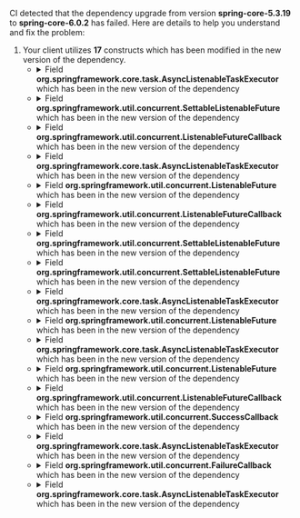 CI detected that the dependency upgrade from version **spring-core-5.3.19** to **spring-core-6.0.2** has failed. Here are details to help you understand and fix the problem:
1. Your client utilizes **17** constructs which has been modified in the new version of the dependency.
   * <details>
        <summary>Field <b>org.springframework.core.task.AsyncListenableTaskExecutor</b> which has been <b></b> in the new version of the dependency</summary>
            
        * <details>
          <summary>The failure is identified from the logs generated in the build process. </summary>
          
            *   >[[ERROR] /future-converter/common-test/src/main/java/net/javacrumbs/futureconverter/common/test/spring/SpringConvertedFutureTestHelper.java:[35,44] cannot find symbol<br>&nbsp;&nbsp;&nbsp;&nbsp;  symbol:   class ListenableFuture
  location: class net.javacrumbs.futureconverter.common.test.spring.SpringConvertedFutureTestHelper
](https://github.com/chains-project/breaking-good/actions/runs/8110103454/job/22166641300#step:4:912)
            *   An error was detected in line 35 which is making use of an outdated API.
             ``` java
             35   submitListenable(java.util.concurrent.Callable);
            ```

          </details>
            
     </details>
   * <details>
        <summary>Field <b>org.springframework.util.concurrent.SettableListenableFuture</b> which has been <b></b> in the new version of the dependency</summary>
            
        * <details>
          <summary>The failure is identified from the logs generated in the build process. </summary>
          
            *   >[[ERROR] /future-converter/common-test/src/main/java/net/javacrumbs/futureconverter/common/test/spring/SpringOriginalFutureTestHelper.java:[45,55] cannot find symbol<br>&nbsp;&nbsp;&nbsp;&nbsp;  symbol:   class SettableListenableFuture
  location: class net.javacrumbs.futureconverter.common.test.spring.SpringOriginalFutureTestHelper
](https://github.com/chains-project/breaking-good/actions/runs/8110103454/job/22166641300#step:4:916)
            *   An error was detected in line 45 which is making use of an outdated API.
             ``` java
             45   new org.springframework.util.concurrent.SettableListenableFuture<>();
            ```
            *   >[[ERROR] /future-converter/common-test/src/main/java/net/javacrumbs/futureconverter/common/test/spring/SpringOriginalFutureTestHelper.java:[45,9] cannot find symbol<br>&nbsp;&nbsp;&nbsp;&nbsp;  symbol:   class SettableListenableFuture
  location: class net.javacrumbs.futureconverter.common.test.spring.SpringOriginalFutureTestHelper
](https://github.com/chains-project/breaking-good/actions/runs/8110103454/job/22166641300#step:4:915)
            *   An error was detected in line 45 which is making use of an outdated API.
             ``` java
             45   new org.springframework.util.concurrent.SettableListenableFuture<>();
            ```

          </details>
            
     </details>
   * <details>
        <summary>Field <b>org.springframework.util.concurrent.ListenableFutureCallback</b> which has been <b></b> in the new version of the dependency</summary>
            
        * <details>
          <summary>The failure is identified from the logs generated in the build process. </summary>
          
            *   >[[ERROR] /future-converter/common-test/src/main/java/net/javacrumbs/futureconverter/common/test/spring/SpringConvertedFutureTestHelper.java:[22,43] cannot access org.springframework.util.concurrent.ListenableFutureCallback<br>&nbsp;&nbsp;&nbsp;&nbsp;  bad class file: /root/.m2/repository/org/springframework/spring-core/6.0.2/spring-core-6.0.2.jar(/org/springframework/util/concurrent/ListenableFutureCallback.class)
    class file has wrong version 61.0, should be 55.0
    Please remove or make sure it appears in the correct subdirectory of the classpath.
](https://github.com/chains-project/breaking-good/actions/runs/8110103454/job/22166641300#step:4:909)
            *   An error was detected in line 22 which is making use of an outdated API.
             ``` java
             22   import org.springframework.util.concurrent.ListenableFutureCallback;;
            ```
            *   >[[ERROR] /future-converter/common-test/src/main/java/net/javacrumbs/futureconverter/common/test/spring/SpringOriginalFutureTestHelper.java:[22,45] cannot access org.springframework.core.task.support.TaskExecutorAdapter<br>&nbsp;&nbsp;&nbsp;&nbsp;  bad class file: /root/.m2/repository/org/springframework/spring-core/6.0.2/spring-core-6.0.2.jar(/org/springframework/core/task/support/TaskExecutorAdapter.class)
    class file has wrong version 61.0, should be 55.0
    Please remove or make sure it appears in the correct subdirectory of the classpath.
](https://github.com/chains-project/breaking-good/actions/runs/8110103454/job/22166641300#step:4:901)
            *   An error was detected in line 22 which is making use of an outdated API.
             ``` java
             22   import org.springframework.util.concurrent.ListenableFutureCallback;;
            ```

          </details>
            
     </details>
   * <details>
        <summary>Field <b>org.springframework.core.task.AsyncListenableTaskExecutor</b> which has been <b></b> in the new version of the dependency</summary>
            
        * <details>
          <summary>The failure is identified from the logs generated in the build process. </summary>
          

          </details>
            
     </details>
   * <details>
        <summary>Field <b>org.springframework.util.concurrent.ListenableFuture</b> which has been <b></b> in the new version of the dependency</summary>
            
        * <details>
          <summary>The failure is identified from the logs generated in the build process. </summary>
          
            *   >[[ERROR] /future-converter/common-test/src/main/java/net/javacrumbs/futureconverter/common/test/spring/SpringConvertedFutureTestHelper.java:[73,41] cannot find symbol<br>&nbsp;&nbsp;&nbsp;&nbsp;  symbol:   class ListenableFutureCallback
  location: class net.javacrumbs.futureconverter.common.test.spring.SpringConvertedFutureTestHelper
](https://github.com/chains-project/breaking-good/actions/runs/8110103454/job/22166641300#step:4:921)
            *   An error was detected in line 73 which is making use of an outdated API.
             ``` java
             73   addCallback(org.springframework.util.concurrent.ListenableFutureCallback);
            ```

          </details>
            
     </details>
   * <details>
        <summary>Field <b>org.springframework.util.concurrent.ListenableFutureCallback</b> which has been <b></b> in the new version of the dependency</summary>
            
        * <details>
          <summary>The failure is identified from the logs generated in the build process. </summary>
          
            *   >[[ERROR] /future-converter/common-test/src/main/java/net/javacrumbs/futureconverter/common/test/spring/SpringConvertedFutureTestHelper.java:[32,19] cannot find symbol<br>&nbsp;&nbsp;&nbsp;&nbsp;  symbol:   class ListenableFutureCallback
  location: class net.javacrumbs.futureconverter.common.test.spring.SpringConvertedFutureTestHelper
](https://github.com/chains-project/breaking-good/actions/runs/8110103454/job/22166641300#step:4:911)
            *   An error was detected in line 32 which is making use of an outdated API.
             ``` java
             32   org.springframework.util.concurrent.ListenableFutureCallback.class;
            ```
            *   >[[ERROR] /future-converter/common-test/src/main/java/net/javacrumbs/futureconverter/common/test/spring/SpringConvertedFutureTestHelper.java:[32,68] cannot find symbol<br>&nbsp;&nbsp;&nbsp;&nbsp;  symbol:   class ListenableFutureCallback
  location: class net.javacrumbs.futureconverter.common.test.spring.SpringConvertedFutureTestHelper
](https://github.com/chains-project/breaking-good/actions/runs/8110103454/job/22166641300#step:4:917)
            *   An error was detected in line 32 which is making use of an outdated API.
             ``` java
             32   org.springframework.util.concurrent.ListenableFutureCallback.class;
            ```

          </details>
            
     </details>
   * <details>
        <summary>Field <b>org.springframework.util.concurrent.SettableListenableFuture</b> which has been <b></b> in the new version of the dependency</summary>
            
        * <details>
          <summary>The failure is identified from the logs generated in the build process. </summary>
          

          </details>
            
     </details>
   * <details>
        <summary>Field <b>org.springframework.util.concurrent.SettableListenableFuture</b> which has been <b></b> in the new version of the dependency</summary>
            
        * <details>
          <summary>The failure is identified from the logs generated in the build process. </summary>
          
            *   >[[ERROR] /future-converter/common-test/src/main/java/net/javacrumbs/futureconverter/common/test/spring/SpringOriginalFutureTestHelper.java:[24,43] cannot access org.springframework.util.concurrent.SettableListenableFuture<br>&nbsp;&nbsp;&nbsp;&nbsp;  bad class file: /root/.m2/repository/org/springframework/spring-core/6.0.2/spring-core-6.0.2.jar(/org/springframework/util/concurrent/SettableListenableFuture.class)
    class file has wrong version 61.0, should be 55.0
    Please remove or make sure it appears in the correct subdirectory of the classpath.
](https://github.com/chains-project/breaking-good/actions/runs/8110103454/job/22166641300#step:4:903)
            *   An error was detected in line 24 which is making use of an outdated API.
             ``` java
             24   import org.springframework.util.concurrent.SettableListenableFuture;;
            ```

          </details>
            
     </details>
   * <details>
        <summary>Field <b>org.springframework.core.task.AsyncListenableTaskExecutor</b> which has been <b></b> in the new version of the dependency</summary>
            
        * <details>
          <summary>The failure is identified from the logs generated in the build process. </summary>
          
            *   >[[ERROR] /future-converter/common-test/src/main/java/net/javacrumbs/futureconverter/common/test/spring/SpringOriginalFutureTestHelper.java:[21,37] cannot access org.springframework.core.task.AsyncListenableTaskExecutor<br>&nbsp;&nbsp;&nbsp;&nbsp;  bad class file: /root/.m2/repository/org/springframework/spring-core/6.0.2/spring-core-6.0.2.jar(/org/springframework/core/task/AsyncListenableTaskExecutor.class)
    class file has wrong version 61.0, should be 55.0
    Please remove or make sure it appears in the correct subdirectory of the classpath.
](https://github.com/chains-project/breaking-good/actions/runs/8110103454/job/22166641300#step:4:900)
            *   An error was detected in line 21 which is making use of an outdated API.
             ``` java
             21   import org.springframework.core.task.AsyncListenableTaskExecutor;;
            ```

          </details>
            
     </details>
   * <details>
        <summary>Field <b>org.springframework.util.concurrent.ListenableFuture</b> which has been <b></b> in the new version of the dependency</summary>
            
        * <details>
          <summary>The failure is identified from the logs generated in the build process. </summary>
          
            *   >[[ERROR] /future-converter/common-test/src/main/java/net/javacrumbs/futureconverter/common/test/spring/SpringOriginalFutureTestHelper.java:[23,43] cannot access org.springframework.util.concurrent.ListenableFuture<br>&nbsp;&nbsp;&nbsp;&nbsp;  bad class file: /root/.m2/repository/org/springframework/spring-core/6.0.2/spring-core-6.0.2.jar(/org/springframework/util/concurrent/ListenableFuture.class)
    class file has wrong version 61.0, should be 55.0
    Please remove or make sure it appears in the correct subdirectory of the classpath.
](https://github.com/chains-project/breaking-good/actions/runs/8110103454/job/22166641300#step:4:902)
            *   An error was detected in line 23 which is making use of an outdated API.
             ``` java
             23   import org.springframework.util.concurrent.ListenableFuture;;
            ```

          </details>
            
     </details>
   * <details>
        <summary>Field <b>org.springframework.core.task.AsyncListenableTaskExecutor</b> which has been <b></b> in the new version of the dependency</summary>
            
        * <details>
          <summary>The failure is identified from the logs generated in the build process. </summary>
          

          </details>
            
     </details>
   * <details>
        <summary>Field <b>org.springframework.util.concurrent.ListenableFuture</b> which has been <b></b> in the new version of the dependency</summary>
            
        * <details>
          <summary>The failure is identified from the logs generated in the build process. </summary>
          
            *   >[[ERROR] /future-converter/common-test/src/main/java/net/javacrumbs/futureconverter/common/test/spring/SpringConvertedFutureTestHelper.java:[37,41] cannot find symbol<br>&nbsp;&nbsp;&nbsp;&nbsp;  symbol:   class ListenableFutureCallback
  location: class net.javacrumbs.futureconverter.common.test.spring.SpringConvertedFutureTestHelper
](https://github.com/chains-project/breaking-good/actions/runs/8110103454/job/22166641300#step:4:918)
            *   An error was detected in line 37 which is making use of an outdated API.
             ``` java
             37   addCallback(org.springframework.util.concurrent.ListenableFutureCallback);
            ```

          </details>
            
     </details>
   * <details>
        <summary>Field <b>org.springframework.util.concurrent.ListenableFutureCallback</b> which has been <b></b> in the new version of the dependency</summary>
            
        * <details>
          <summary>The failure is identified from the logs generated in the build process. </summary>
          
            *   >[[ERROR] /future-converter/common-test/src/main/java/net/javacrumbs/futureconverter/common/test/spring/SpringConvertedFutureTestHelper.java:[32,19] cannot find symbol<br>&nbsp;&nbsp;&nbsp;&nbsp;  symbol:   class ListenableFutureCallback
  location: class net.javacrumbs.futureconverter.common.test.spring.SpringConvertedFutureTestHelper
](https://github.com/chains-project/breaking-good/actions/runs/8110103454/job/22166641300#step:4:911)
            *   An error was detected in line 32 which is making use of an outdated API.
             ``` java
             32   mock(java.lang.Class);
            ```
            *   >[[ERROR] /future-converter/common-test/src/main/java/net/javacrumbs/futureconverter/common/test/spring/SpringConvertedFutureTestHelper.java:[32,68] cannot find symbol<br>&nbsp;&nbsp;&nbsp;&nbsp;  symbol:   class ListenableFutureCallback
  location: class net.javacrumbs.futureconverter.common.test.spring.SpringConvertedFutureTestHelper
](https://github.com/chains-project/breaking-good/actions/runs/8110103454/job/22166641300#step:4:917)
            *   An error was detected in line 32 which is making use of an outdated API.
             ``` java
             32   mock(java.lang.Class);
            ```

          </details>
            
     </details>
   * <details>
        <summary>Field <b>org.springframework.util.concurrent.SuccessCallback</b> which has been <b></b> in the new version of the dependency</summary>
            
        * <details>
          <summary>The failure is identified from the logs generated in the build process. </summary>
          

          </details>
            
     </details>
   * <details>
        <summary>Field <b>org.springframework.core.task.AsyncListenableTaskExecutor</b> which has been <b></b> in the new version of the dependency</summary>
            
        * <details>
          <summary>The failure is identified from the logs generated in the build process. </summary>
          
            *   >[[ERROR] /future-converter/common-test/src/main/java/net/javacrumbs/futureconverter/common/test/spring/SpringConvertedFutureTestHelper.java:[31,123] cannot find symbol<br>&nbsp;&nbsp;&nbsp;&nbsp;  symbol: class ListenableFuture
](https://github.com/chains-project/breaking-good/actions/runs/8110103454/job/22166641300#step:4:910)
            *   An error was detected in line 31 which is making use of an outdated API.
             ``` java
             31   private final org.springframework.core.task.AsyncListenableTaskExecutor executor = new org.springframework.core.task.support.TaskExecutorAdapter(java.util.concurrent.Executors.newCachedThreadPool());;
            ```
            *   >[[ERROR] /future-converter/common-test/src/main/java/net/javacrumbs/futureconverter/common/test/spring/SpringOriginalFutureTestHelper.java:[31,62] cannot find symbol<br>&nbsp;&nbsp;&nbsp;&nbsp;  symbol:   class TaskExecutorAdapter
  location: class net.javacrumbs.futureconverter.common.test.spring.SpringOriginalFutureTestHelper
](https://github.com/chains-project/breaking-good/actions/runs/8110103454/job/22166641300#step:4:914)
            *   An error was detected in line 31 which is making use of an outdated API.
             ``` java
             31   private final org.springframework.core.task.AsyncListenableTaskExecutor executor = new org.springframework.core.task.support.TaskExecutorAdapter(java.util.concurrent.Executors.newCachedThreadPool());;
            ```
            *   >[[ERROR] /future-converter/common-test/src/main/java/net/javacrumbs/futureconverter/common/test/spring/SpringOriginalFutureTestHelper.java:[31,19] cannot find symbol<br>&nbsp;&nbsp;&nbsp;&nbsp;  symbol:   class AsyncListenableTaskExecutor
  location: class net.javacrumbs.futureconverter.common.test.spring.SpringOriginalFutureTestHelper
](https://github.com/chains-project/breaking-good/actions/runs/8110103454/job/22166641300#step:4:905)
            *   An error was detected in line 31 which is making use of an outdated API.
             ``` java
             31   private final org.springframework.core.task.AsyncListenableTaskExecutor executor = new org.springframework.core.task.support.TaskExecutorAdapter(java.util.concurrent.Executors.newCachedThreadPool());;
            ```

          </details>
            
     </details>
   * <details>
        <summary>Field <b>org.springframework.util.concurrent.FailureCallback</b> which has been <b></b> in the new version of the dependency</summary>
            
        * <details>
          <summary>The failure is identified from the logs generated in the build process. </summary>
          

          </details>
            
     </details>
   * <details>
        <summary>Field <b>org.springframework.core.task.AsyncListenableTaskExecutor</b> which has been <b></b> in the new version of the dependency</summary>
            
        * <details>
          <summary>The failure is identified from the logs generated in the build process. </summary>
          
            *   >[[ERROR] /future-converter/common-test/src/main/java/net/javacrumbs/futureconverter/common/test/spring/SpringConvertedFutureTestHelper.java:[35,44] cannot find symbol<br>&nbsp;&nbsp;&nbsp;&nbsp;  symbol:   class ListenableFuture
  location: class net.javacrumbs.futureconverter.common.test.spring.SpringConvertedFutureTestHelper
](https://github.com/chains-project/breaking-good/actions/runs/8110103454/job/22166641300#step:4:912)
            *   An error was detected in line 35 which is making use of an outdated API.
             ``` java
             35   executor;
            ```

          </details>
            
     </details>


